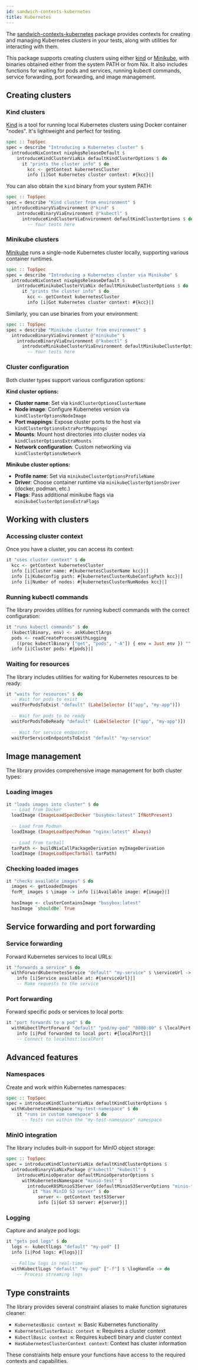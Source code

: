 ```yaml
---
id: sandwich-contexts-kubernetes
title: Kubernetes
---
```


The [sandwich-contexts-kubernetes](https://hackage.haskell.org/package/sandwich-contexts-kubernetes) package provides contexts for creating and managing Kubernetes clusters in your tests, along with utilities for interacting with them.

This package supports creating clusters using either [kind](https://kind.sigs.k8s.io/) or [Minikube](https://minikube.sigs.k8s.io), with binaries obtained either from the system PATH or from Nix. It also includes functions for waiting for pods and services, running kubectl commands, service forwarding, port forwarding, and image management.

## Creating clusters

### Kind clusters

[Kind](https://kind.sigs.k8s.io/) is a tool for running local Kubernetes clusters using Docker container "nodes". It's lightweight and perfect for testing.

```haskell title="https://github.com/codedownio/sandwich/blob/master/demos/demo-kubernetes-kind/app/Main.hs"
spec :: TopSpec
spec = describe "Introducing a Kubernetes cluster" $
  introduceNixContext nixpkgsReleaseDefault $
    introduceKindClusterViaNix defaultKindClusterOptions $ do
      it "prints the cluster info" $ do
        kcc <- getContext kubernetesCluster
        info [i|Got Kubernetes cluster context: #{kcc}|]
```

You can also obtain the `kind` binary from your system PATH:

```haskell
spec :: TopSpec  
spec = describe "Kind cluster from environment" $
  introduceBinaryViaEnvironment @"kind" $
    introduceBinaryViaEnvironment @"kubectl" $
      introduceKindClusterViaEnvironment defaultKindClusterOptions $ do
        -- Your tests here
```

### Minikube clusters

[Minikube](https://minikube.sigs.k8s.io) runs a single-node Kubernetes cluster locally, supporting various container runtimes.

```haskell title="https://github.com/codedownio/sandwich/blob/master/demos/demo-kubernetes-minikube/app/Main.hs"
spec :: TopSpec
spec = describe "Introducing a Kubernetes cluster via Minikube" $
  introduceNixContext nixpkgsReleaseDefault $
    introduceMinikubeClusterViaNix defaultMinikubeClusterOptions $ do
      it "prints the cluster info" $ do
        kcc <- getContext kubernetesCluster
        info [i|Got Kubernetes cluster context: #{kcc}|]
```

Similarly, you can use binaries from your environment:

```haskell
spec :: TopSpec
spec = describe "Minikube cluster from environment" $
  introduceBinaryViaEnvironment @"minikube" $
    introduceBinaryViaEnvironment @"kubectl" $
      introduceMinikubeClusterViaEnvironment defaultMinikubeClusterOptions $ do
        -- Your tests here
```

### Cluster configuration

Both cluster types support various configuration options:

**Kind cluster options:**
- **Cluster name**: Set via `kindClusterOptionsClusterName`
- **Node image**: Configure Kubernetes version via `kindClusterOptionsNodeImage`
- **Port mappings**: Expose cluster ports to the host via `kindClusterOptionsExtraPortMappings`
- **Mounts**: Mount host directories into cluster nodes via `kindClusterOptionsExtraMounts`
- **Network configuration**: Custom networking via `kindClusterOptionsNetwork`

**Minikube cluster options:**
- **Profile name**: Set via `minikubeClusterOptionsProfileName`
- **Driver**: Choose container runtime via `minikubeClusterOptionsDriver` (docker, podman, etc.)
- **Flags**: Pass additional minikube flags via `minikubeClusterOptionsExtraFlags`

## Working with clusters

### Accessing cluster context

Once you have a cluster, you can access its context:

```haskell
it "uses cluster context" $ do
  kcc <- getContext kubernetesCluster
  info [i|Cluster name: #{kubernetesClusterName kcc}|]
  info [i|Kubeconfig path: #{kubernetesClusterKubeConfigPath kcc}|]
  info [i|Number of nodes: #{kubernetesClusterNumNodes kcc}|]
```

### Running kubectl commands

The library provides utilities for running kubectl commands with the correct configuration:

```haskell
it "runs kubectl commands" $ do
  (kubectlBinary, env) <- askKubectlArgs
  pods <- readCreateProcessWithLogging 
    ((proc kubectlBinary ["get", "pods", "-A"]) { env = Just env }) ""
  info [i|Cluster pods: #{pods}|]
```

### Waiting for resources

The library includes utilities for waiting for Kubernetes resources to be ready:

```haskell
it "waits for resources" $ do
  -- Wait for pods to exist
  waitForPodsToExist "default" (LabelSelector [("app", "my-app")])
  
  -- Wait for pods to be ready  
  waitForPodsToBeReady "default" (LabelSelector [("app", "my-app")])
  
  -- Wait for service endpoints
  waitForServiceEndpointsToExist "default" "my-service"
```

## Image management

The library provides comprehensive image management for both cluster types:

### Loading images

```haskell
it "loads images into cluster" $ do
  -- Load from Docker
  loadImage (ImageLoadSpecDocker "busybox:latest" IfNotPresent)
  
  -- Load from Podman
  loadImage (ImageLoadSpecPodman "nginx:latest" Always)
  
  -- Load from tarball
  tarPath <- buildNixCallPackageDerivation myImageDerivation
  loadImage (ImageLoadSpecTarball tarPath)
```

### Checking loaded images

```haskell
it "checks available images" $ do
  images <- getLoadedImages
  forM_ images $ \image -> info [i|Available image: #{image}|]
  
  hasImage <- clusterContainsImage "busybox:latest"
  hasImage `shouldBe` True
```

## Service forwarding and port forwarding

### Service forwarding

Forward Kubernetes services to local URLs:

```haskell
it "forwards a service" $ do
  withForwardKubernetesService "default" "my-service" $ \serviceUrl -> do
    info [i|Service available at: #{serviceUrl}|]
    -- Make requests to the service
```

### Port forwarding

Forward specific pods or services to local ports:

```haskell
it "port forwards to a pod" $ do
  withKubectlPortForward "default" "pod/my-pod" "8080:80" $ \localPort -> do
    info [i|Pod forwarded to local port: #{localPort}|]
    -- Connect to localhost:localPort
```

## Advanced features

### Namespaces

Create and work within Kubernetes namespaces:

```haskell
spec :: TopSpec
spec = introduceKindClusterViaNix defaultKindClusterOptions $
  withKubernetesNamespace "my-test-namespace" $ do
    it "runs in custom namespace" $ do
      -- Tests run within the "my-test-namespace" namespace
```

### MinIO integration

The library includes built-in support for MinIO object storage:

```haskell title="https://github.com/codedownio/sandwich/blob/master/demos/demo-kubernetes-kind/app/Main.hs"
spec :: TopSpec  
spec = introduceKindClusterViaNix defaultKindClusterOptions $
  introduceBinaryViaNixPackage @"kubectl" "kubectl" $
    introduceMinioOperator defaultMinioOperatorOptions $
      withKubernetesNamespace "minio-test" $
        introduceK8SMinioS3Server (defaultMinioS3ServerOptions "minio-test") $ do
          it "has MinIO S3 server" $ do
            server <- getContext testS3Server
            info [i|Got S3 server: #{server}|]
```

### Logging

Capture and analyze pod logs:

```haskell
it "gets pod logs" $ do
  logs <- kubectlLogs "default" "my-pod" []
  info [i|Pod logs: #{logs}|]
  
  -- Follow logs in real-time
  withKubectlLogs "default" "my-pod" ["-f"] $ \logHandle -> do
    -- Process streaming logs
```

## Type constraints

The library provides several constraint aliases to make function signatures cleaner:

- `KubernetesBasic context m`: Basic Kubernetes functionality
- `KubernetesClusterBasic context m`: Requires a cluster context
- `KubectlBasic context m`: Requires kubectl binary and cluster context
- `HasKubernetesClusterContext context`: Context has cluster information

These constraints help ensure your functions have access to the required contexts and capabilities.
